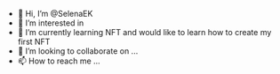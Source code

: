 - 👋 Hi, I’m @SelenaEK
- 👀 I’m interested in 
- 🌱 I’m currently learning NFT and would like to learn how to create my first NFT 
- 💞️ I’m looking to collaborate on ...
- 📫 How to reach me ...

<!---
SelenaEK/SelenaEK is a ✨ special ✨ repository because its `README.md` (this file) appears on your GitHub profile.
You can click the Preview link to take a look at your changes.
--->
